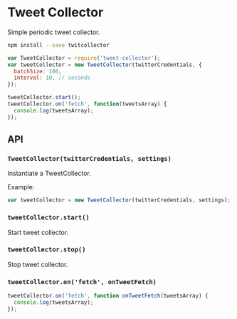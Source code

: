 # Tweet Collector

Simple periodic tweet collector.

```bash
npm install --save twitcollector
```

```javascript
var TweetCollector = require('tweet-collector');
var tweetCollector = new TweetCollector(twitterCredentials, {
  batchSize: 100,
  interval: 10, // seconds
});

tweetCollector.start();
tweetCollector.on('fetch', function(tweetsArray) {
  console.log(tweetsArray);
});
```

## API

### `TweetCollector(twitterCredentials, settings)`

Instantiate a TweetCollector.

Example: 

```javascript
var tweetCollector = new TweetCollector(twitterCredentials, settings);
```

### `tweetCollector.start()`

Start tweet collector.

### `tweetCollector.stop()`

Stop tweet collector.

### `tweetCollector.on('fetch', onTweetFetch)`

```javascript
tweetCollector.on('fetch', function onTweetFetch(tweetsArray) {
  console.log(tweetsArray);
});
```